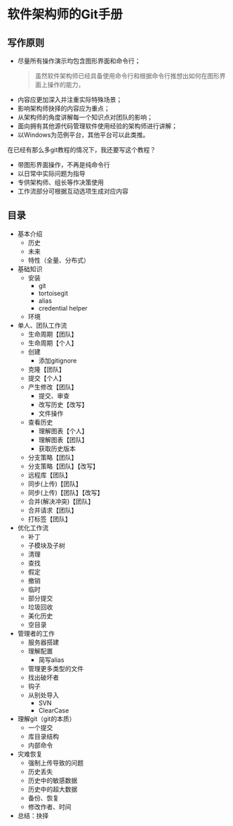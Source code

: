 # 软件架构师的Git手册

## 写作原则

* 尽量所有操作演示均包含图形界面和命令行；
  > 虽然软件架构师已经具备使用命令行和根据命令行推想出如何在图形界面上操作的能力，
* 内容应更加深入并注重实际特殊场景；
* 影响架构师抉择的内容应为重点；
* 从架构师的角度讲解每一个知识点对团队的影响；
* 面向拥有其他源代码管理软件使用经验的架构师进行讲解；
* 以Windows为范例平台，其他平台可以此类推。


在已经有那么多git教程的情况下，我还要写这个教程？

* 带图形界面操作，不再是纯命令行
* 以日常中实际问题为指导
* 专供架构师、组长等作决策使用
* 工作流部分可根据互动选项生成对应内容

## 目录

* 基本介绍
  * 历史
  * 未来
  * 特性（全量、分布式）
* 基础知识
  * 安装
    * git
    * tortoisegit
    * alias
    * credential helper
  * 环境
* 单人、团队工作流
  * 生命周期【团队】
  * 生命周期【个人】
  * 创建
    * 添加gitignore
  * 克隆【团队】
  * 提交【个人】
  * 产生修改【团队】
    * 提交、审查
    * 改写历史【改写】
    * 文件操作
  * 查看历史
    * 理解图表【个人】
    * 理解图表【团队】
    * 获取历史版本
  * 分支策略【团队】
  * 分支策略【团队】【改写】
  * 远程库【团队】
  * 同步(上传)【团队】
  * 同步(上传)【团队】【改写】
  * 合并(解决冲突)【团队】
  * 合并请求【团队】
  * 打标签【团队】
* 优化工作流
  * 补丁
  * 子模块及子树
  * 清理
  * 查找
  * 假定
  * 撤销
  * 临时
  * 部分提交
  * 垃圾回收
  * 美化历史
  * 空目录
* 管理者的工作
  * 服务器搭建
  * 理解配置
    * 简写alias
  * 管理更多类型的文件
  * 找出破坏者
  * 钩子
  * 从别处导入
    * SVN
    * ClearCase
* 理解git（git的本质）
  * 一个提交
  * 库目录结构
  * 内部命令
* 灾难恢复
  * 强制上传导致的问题
  * 历史丢失
  * 历史中的敏感数据
  * 历史中的超大数据
  * 备份、恢复
  * 修改作者、时间
* 总结：抉择
